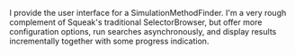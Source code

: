 I provide the user interface for a SimulationMethodFinder. I'm a very rough complement of Squeak's traditional SelectorBrowser, but offer more configuration options, run searches asynchronously, and display results incrementally together with some progress indication.
